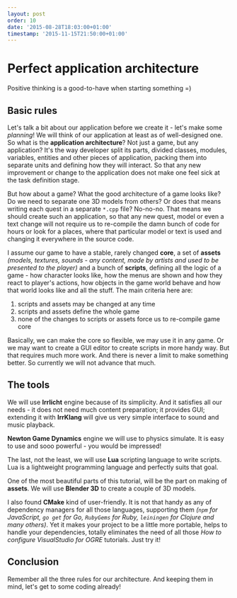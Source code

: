 ```yaml
---
layout: post
order: 10
date: '2015-08-28T18:03:00+01:00'
timestamp: '2015-11-15T21:50:00+01:00'
---
```


# Perfect application architecture

Positive thinking is a good-to-have when starting something =)

## Basic rules

Let's talk a bit about our application before we create it - let's make some *planning*! We will think of our
application at least as of well-designed one. So what is the **application architecture**? Not just a game, but
any application? It's the way developer split its parts, divided classes, modules, variables, entities and other
pieces of application, packing them into separate units and defining how they will interact. So that any new
improvement or change to the application does not make one feel sick at the task definition stage.

But how about a game? What the good architecture of a game looks like? Do we need to separate one 3D models from
others? Or does that means writing each quest in a separate `*.cpp` file? No-no-no. That means we should create
such an application, so that any new quest, model or even a text change will not require us to re-compile the
damn bunch of code for hours or look for a places, where that particular model or text is used and changing
it everywhere in the source code.

I assume our game to have a stable, rarely changed **core**, a set of **assets** _(models, textures, sounds - any
content, made by artists and used to be presented to the player)_ and a bunch of **scripts**, defining all the
logic of a game - how character looks like, how the menus are shown and how they react to player's actions, how
objects in the game world behave and how that world looks like and all the stuff. The main criteria here are:

1. scripts and assets may be changed at any time
2. scripts and assets define the whole game
3. none of the changes to scripts or assets force us to re-compile game core

Basically, we can make the core so flexible, we may use it in any game. Or we may want to create a GUI editor
to create scripts in more handy way. But that requires much more work. And there is never a limit to make
something better. So currently we will not advance that much.

## The tools

We will use **Irrlicht** engine because of its simplicity. And it satisfies all our needs - it
does not need much content preparation; it provides GUI; extending it with **IrrKlang** will give
us very simple interface to sound and music playback.

**Newton Game Dynamics** engine we will use to physics simulate. It is easy to use and sooo powerful -
you would be impressed!

The last, not the least, we will use **Lua** scripting language to write scripts. Lua is a lightweight
programming language and perfectly suits that goal.

One of the most beautiful parts of this tutorial, will be the part on making of **assets**. We will use
**Blender 3D** to create a couple of 3D models.

I also found **CMake** kind of user-friendly. It is not that handy as any of dependency managers for all
those languages, supporting them _(`npm` for JavaScript, `go get` for Go, `RubyGems` for Ruby, `leiningen`
for Clojure and many others)_. Yet it makes your project to be a little more portable, helps to handle your
dependencies, totally eliminates the need of all those *How to configure VisualStudio for OGRE* tutorials.
Just try it!

## Conclusion

Remember all the three rules for our architecture. And keeping them in mind, let's get to some coding already!
